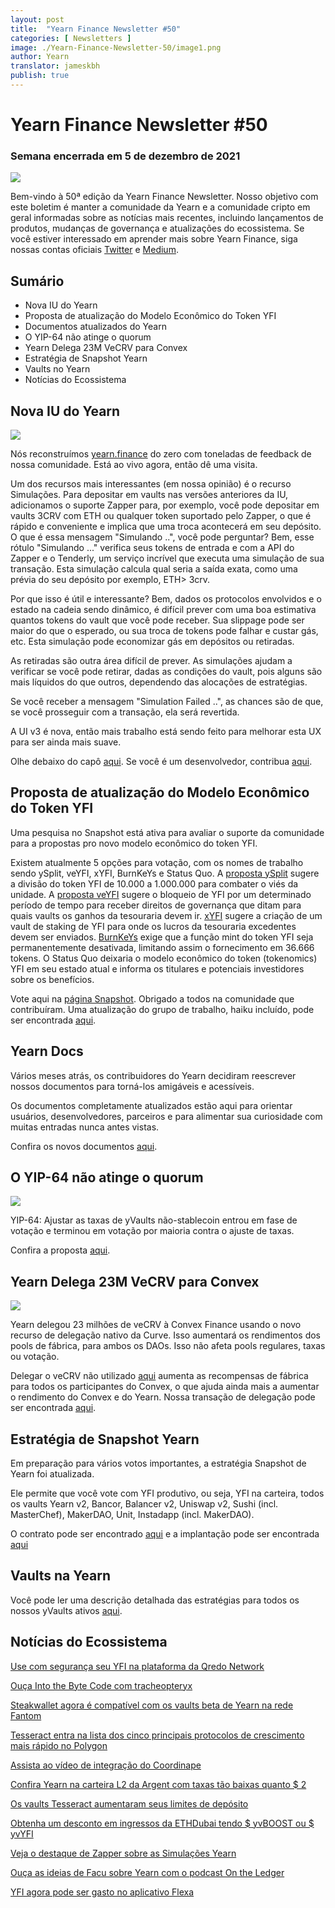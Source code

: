 ```yaml
---
layout: post
title:  "Yearn Finance Newsletter #50"
categories: [ Newsletters ]
image: ./Yearn-Finance-Newsletter-50/image1.png
author: Yearn
translator: jameskbh
publish: true
---
```


# Yearn Finance Newsletter #50

### Semana encerrada em 5 de dezembro de 2021

![](image1.png)

Bem-vindo à 50ª edição da Yearn Finance Newsletter. Nosso objetivo com este boletim é manter a comunidade da Yearn e a comunidade cripto em geral informadas sobre as notícias mais recentes, incluindo lançamentos de produtos, mudanças de governança e atualizações do ecossistema. Se você estiver interessado em aprender mais sobre Yearn Finance, siga nossas contas oficiais [Twitter](https://twitter.com/iearnfinance) e [Medium](https://medium.com/iearn).

## Sumário

- Nova IU do Yearn
- Proposta de atualização do Modelo Econômico do Token YFI
- Documentos atualizados do Yearn
- O YIP-64 não atinge o quorum
- Yearn Delega 23M VeCRV para Convex
- Estratégia de Snapshot Yearn
- Vaults no Yearn
- Notícias do Ecossistema

## Nova IU do Yearn

![](image2.png)

Nós reconstruímos [yearn.finance](https://yearn.finance/) do zero com toneladas de feedback de nossa comunidade. Está ao vivo agora, então dê uma visita. 

Um dos recursos mais interessantes (em nossa opinião) é o recurso Simulações. Para depositar em vaults nas versões anteriores da IU, adicionamos o suporte Zapper para, por exemplo, você pode depositar em vaults 3CRV com ETH ou qualquer token suportado pelo Zapper, o que é rápido e conveniente e implica que uma troca acontecerá em seu depósito. O que é essa mensagem "Simulando ..", você pode perguntar? Bem, esse rótulo "Simulando ..." verifica seus tokens de entrada e com a API do Zapper e o Tenderly, um serviço incrível que executa uma simulação de sua transação. Esta simulação calcula qual seria a saída exata, como uma prévia do seu depósito por exemplo, ETH> 3crv. 

Por que isso é útil e interessante? Bem, dados os protocolos envolvidos e o estado na cadeia sendo dinâmico, é difícil prever com uma boa estimativa quantos tokens do vault que você pode receber. Sua slippage pode ser maior do que o esperado, ou sua troca de tokens pode falhar e custar gás, etc. Esta simulação pode economizar gás em depósitos ou retiradas.

As retiradas são outra área difícil de prever. As simulações ajudam a verificar se você pode retirar, dadas as condições do vault, pois alguns são mais líquidos do que outros, dependendo das alocações de estratégias.

Se você receber a mensagem "Simulation Failed ..", as chances são de que, se você prosseguir com a transação, ela será revertida.

A UI v3 é nova, então mais trabalho está sendo feito para melhorar esta UX para ser ainda mais suave.

Olhe debaixo do capô [aqui](https://medium.com/iearn/yearn-ui-v3-0-a194355bdb1f). Se você é um desenvolvedor, contribua [aqui](https://github.com/yearn/yearn-finance-v3).

## Proposta de atualização do Modelo Econômico do Token YFI

Uma pesquisa no Snapshot está ativa para avaliar o suporte da comunidade para a propostas pro novo modelo econômico do token YFI.

Existem atualmente 5 opções para votação, com os nomes de trabalho sendo ySplit, veYFI, xYFI, BurnKeYs e Status Quo. A [proposta ySplit](https://docs.google.com/document/d/1dAWTkS_ZsXNy7mKKjOFUjILSlLsLz9KhGfLrwVu0GUg/edit) sugere a divisão do token YFI de 10.000 a 1.000.000 para combater o viés da unidade. A [proposta veYFI](https://docs.google.com/document/d/1hoi-IVccOB6iUJYzuApVbyjbQBx8-M0UuzZosb9wlWM/edit) sugere o bloqueio de YFI por um determinado período de tempo para receber direitos de governança que ditam para quais vaults os ganhos da tesouraria devem ir. [xYFI](https://docs.google.com/document/d/1ev16BXu3bDC8zMSBvHmxMWIeD82ptZck6SJAO5frV5g/edit) sugere a criação de um vault de staking de YFI para onde os lucros da tesouraria excedentes devem ser enviados. [BurnKeYs](https://docs.google.com/document/d/1BqmRsfdfCIaCtNZULdhKqUJzpKdaHE1XOGQlVp2nuSc/edit) exige que a função mint do token YFI seja permanentemente desativada, limitando assim o fornecimento em 36.666 tokens. O Status Quo deixaria o modelo econômico do token (tokenomics) YFI em seu estado atual e informa os titulares e potenciais investidores sobre os benefícios.

Vote aqui na [página Snapshot](https://yearn.snapshot.page/#/proposal/0x783cb3d57dd59b2827f6a42967375f06504cc947ebaa3c0e495c7b29ffd47aea). Obrigado a todos na comunidade que contribuíram. Uma atualização do grupo de trabalho, haiku incluído, pode ser encontrada [aqui](https://docs.google.com/document/d/1-YEfXqXgTm-qzhPRUKs5allfX1XqYUOYwr_49FApnLU/edit).

## Yearn Docs

Vários meses atrás, os contribuidores do Yearn decidiram reescrever nossos documentos para torná-los amigáveis e acessíveis.

Os documentos completamente atualizados estão aqui para orientar usuários, desenvolvedores, parceiros e para alimentar sua curiosidade com muitas entradas nunca antes vistas.

Confira os novos documentos [aqui](https://docs.yearn.finance/).

## O YIP-64 não atinge o quorum

![](image3.png)

YIP-64: Ajustar as taxas de yVaults não-stablecoin entrou em fase de votação e terminou em votação por maioria contra o ajuste de taxas.

Confira a proposta [aqui](https://snapshot.org/#/ybaby.eth/proposal/0xfe7296601d199b89a8aa53f95d6243ef935d736bea2f13109979d8d5098017d2).

## Yearn Delega 23M VeCRV para Convex

![](image4.png)

Yearn delegou 23 milhões de veCRV à Convex Finance usando o novo recurso de delegação nativo da Curve. Isso aumentará os rendimentos dos pools de fábrica, para ambos os DAOs. Isso não afeta pools regulares, taxas ou votação.

Delegar o veCRV não utilizado [aqui](https://convex-boost-delegation.vercel.app/) aumenta as recompensas de fábrica para todos os participantes do Convex, o que ajuda ainda mais a aumentar o rendimento do Convex e do Yearn. Nossa transação de delegação pode ser encontrada [aqui](https://etherscan.io/tx/0x4734c879b23c678cb97ba90591e16a14f1f7a2e0a7d71bfa67d2e7bb5d718e5f).

## Estratégia de Snapshot Yearn

Em preparação para vários votos importantes, a estratégia Snapshot de Yearn foi atualizada.

Ele permite que você vote com YFI produtivo, ou seja, YFI na carteira, todos os vaults Yearn v2, Bancor, Balancer v2, Uniswap v2, Sushi (incl. MasterChef), MakerDAO, Unit, Instadapp (incl. MakerDAO).

O contrato pode ser encontrado [aqui](https://github.com/yearn/snapshot-strategy) e a implantação pode ser encontrada [aqui](https://etherscan.io/address/0xA79e803FffE9DA37477ddaFD7C6F3dbDCa1C566C#code)

## Vaults na Yearn

Você pode ler uma descrição detalhada das estratégias para todos os nossos yVaults ativos [aqui](https://medium.com/yearn-state-of-the-vaults/the-vaults-at-yearn-9237905ffed3).

## Notícias do Ecossistema

[Use com segurança seu YFI na plataforma da Qredo Network](https://twitter.com/QredoNetwork/status/1461031928564436994)

[Ouça Into the Byte Code com tracheopteryx](https://twitter.com/benmercerdev/status/1464347991674863626?s=21)

[Steakwallet agora é compatível com os vaults beta de Yearn na rede Fantom](https://twitter.com/steakwallet/status/1463623834389602311?s=21)

[Tesseract entra na lista dos cinco principais protocolos de crescimento mais rápido no Polygon](https://twitter.com/marketducky/status/1461734313636945926?s=21)

[Assista ao vídeo de integração do Coordinape](https://twitter.com/coordinape/status/1460591450413015043?s=21)

[Confira Yearn na carteira L2 da Argent com taxas tão baixas quanto $ 2](https://twitter.com/argentHQ/status/1468934923264401419)

[Os vaults Tesseract aumentaram seus limites de depósito](https://twitter.com/tesseract_fi/status/1468217220966801413)

[Obtenha um desconto em ingressos da ETHDubai tendo $ yvBOOST ou $ yvYFI](https://twitter.com/ETHDubaiConf/status/1467068791456923648)

[Veja o destaque de Zapper sobre as Simulações Yearn](https://twitter.com/zapper_fi/status/1466447565302517765)

[Ouça as ideias de Facu sobre Yearn com o podcast On the Ledger](https://twitter.com/Ledger/status/1465678701635506185)

[YFI agora pode ser gasto no aplicativo Flexa](https://twitter.com/FlexaHQ/status/1469092114038415364)
